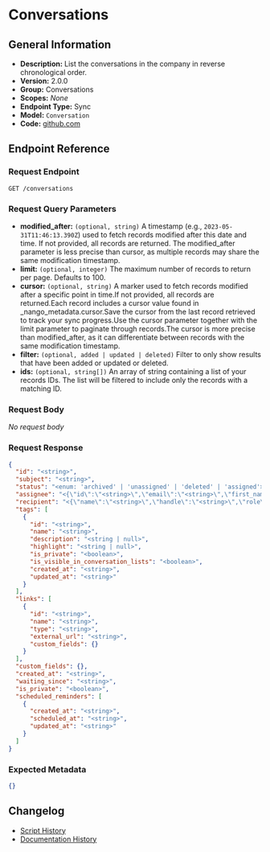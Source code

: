 <!-- BEGIN GENERATED CONTENT -->
# Conversations

## General Information

- **Description:** List the conversations in the company in reverse chronological order.
- **Version:** 2.0.0
- **Group:** Conversations
- **Scopes:** _None_
- **Endpoint Type:** Sync
- **Model:** `Conversation`
- **Code:** [github.com](https://github.com/NangoHQ/integration-templates/tree/main/integrations/front/syncs/conversations.ts)


## Endpoint Reference

### Request Endpoint

`GET /conversations`

### Request Query Parameters

- **modified_after:** `(optional, string)` A timestamp (e.g., `2023-05-31T11:46:13.390Z`) used to fetch records modified after this date and time. If not provided, all records are returned. The modified_after parameter is less precise than cursor, as multiple records may share the same modification timestamp.
- **limit:** `(optional, integer)` The maximum number of records to return per page. Defaults to 100.
- **cursor:** `(optional, string)` A marker used to fetch records modified after a specific point in time.If not provided, all records are returned.Each record includes a cursor value found in _nango_metadata.cursor.Save the cursor from the last record retrieved to track your sync progress.Use the cursor parameter together with the limit parameter to paginate through records.The cursor is more precise than modified_after, as it can differentiate between records with the same modification timestamp.
- **filter:** `(optional, added | updated | deleted)` Filter to only show results that have been added or updated or deleted.
- **ids:** `(optional, string[])` An array of string containing a list of your records IDs. The list will be filtered to include only the records with a matching ID.

### Request Body

_No request body_

### Request Response

```json
{
  "id": "<string>",
  "subject": "<string>",
  "status": "<enum: 'archived' | 'unassigned' | 'deleted' | 'assigned'>",
  "assignee": "<{\"id\":\"<string>\",\"email\":\"<string>\",\"first_name\":\"<string>\",\"last_name\":\"<string>\",\"is_admin\":\"<boolean>\",\"is_available\":\"<boolean>\",\"is_blocked\":\"<boolean>\",\"custom_fields\":{}} | <null>>",
  "recipient": "<{\"name\":\"<string>\",\"handle\":\"<string>\",\"role\":\"<enum: 'from' | 'to' | 'cc' | 'bcc'>\"} | <null>>",
  "tags": [
    {
      "id": "<string>",
      "name": "<string>",
      "description": "<string | null>",
      "highlight": "<string | null>",
      "is_private": "<boolean>",
      "is_visible_in_conversation_lists": "<boolean>",
      "created_at": "<string>",
      "updated_at": "<string>"
    }
  ],
  "links": [
    {
      "id": "<string>",
      "name": "<string>",
      "type": "<string>",
      "external_url": "<string>",
      "custom_fields": {}
    }
  ],
  "custom_fields": {},
  "created_at": "<string>",
  "waiting_since": "<string>",
  "is_private": "<boolean>",
  "scheduled_reminders": [
    {
      "created_at": "<string>",
      "scheduled_at": "<string>",
      "updated_at": "<string>"
    }
  ]
}
```

### Expected Metadata

```json
{}
```

## Changelog

- [Script History](https://github.com/NangoHQ/integration-templates/commits/main/integrations/front/syncs/conversations.ts)
- [Documentation History](https://github.com/NangoHQ/integration-templates/commits/main/integrations/front/syncs/conversations.md)

<!-- END  GENERATED CONTENT -->

